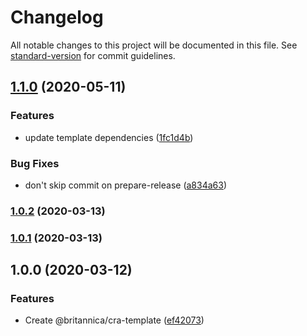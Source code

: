 # Changelog

All notable changes to this project will be documented in this file. See [standard-version](https://github.com/conventional-changelog/standard-version) for commit guidelines.

## [1.1.0](https://github.com/britannica/cra-template/compare/v1.0.2...v1.1.0) (2020-05-11)


### Features

* update template dependencies ([1fc1d4b](https://github.com/britannica/cra-template/commit/1fc1d4b15a96eb910e4623dfa0255834bd3dfff7))


### Bug Fixes

* don't skip commit on prepare-release ([a834a63](https://github.com/britannica/cra-template/commit/a834a63b66ff924261dbfb8e772b3294e25fcced))

### [1.0.2](https://github.com/britannica/cra-template/compare/v1.0.1...v1.0.2) (2020-03-13)

### [1.0.1](https://github.com/britannica/cra-template/compare/v1.0.0...v1.0.1) (2020-03-13)

## 1.0.0 (2020-03-12)

### Features

- Create @britannica/cra-template ([ef42073](https://github.com/britannica/cra-template/commit/ef4207338cf263753baabef1b581c911386fbe7b))

